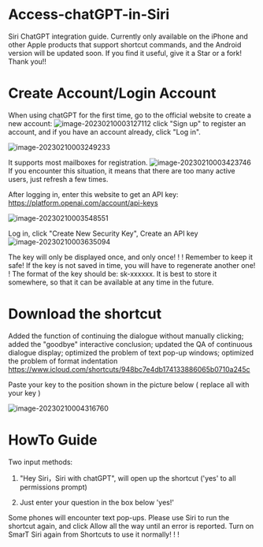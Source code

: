 # Access-chatGPT-in-Siri
Siri ChatGPT integration guide. Currently only available on the iPhone and other Apple products that support shortcut commands, and the Android version will be updated soon.
If you find it useful, give it a Star or a fork! Thank you!!

# Create Account/Login Account

​When using chatGPT for the first time, go to the official website to create a new account:
![image-20230210003127112](images/image-20230210003127112.png)
click "Sign up" to register an account, and if you have an account already, click "Log in".

![image-20230210003249233](images/image-20230210003249233.png)

It supports most mailboxes for registration.
![image-20230210003423746](images/image-20230210003423746.png)
If you encounter this situation, it means that there are too many active users, just refresh a few times.



After logging in, enter this website to get an API key: https://platform.openai.com/account/api-keys

![image-20230210003548551](images/image-20230210003548551.png)

Log in, click "Create New Security Key", Create an API key![image-20230210003635094](images/image-20230210003635094.png)



The key will only be displayed once, and only once! ! ! Remember to keep it safe! If the key is not saved in time, you will have to regenerate another one! ! The format of the key should be: sk-xxxxxx. It is best to store it somewhere, so that it can be available at any time in the future.

# Download the shortcut

Added the function of continuing the dialogue without manually clicking; added the "goodbye" interactive conclusion; updated the QA of continuous dialogue display; optimized the problem of text pop-up windows; optimized the problem of format indentation
https://www.icloud.com/shortcuts/948bc7e4db174133886065b0710a245c


Paste your key to the position shown in the picture below ( replace all with your key )

![image-20230210004316760](images/image-20230210004316760.png)



# HowTo Guide

Two input methods:

1. "Hey Siri，Siri with chatGPT", will open up the shortcut ('yes' to all permissions prompt)

2. Just enter your question in the box below 'yes!'

Some phones will encounter text pop-ups. Please use Siri to run the shortcut again, and click Allow all the way until an error is reported. Turn on SmarT Siri again from Shortcuts to use it normally! ! !
